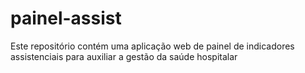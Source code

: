 # painel-assist
Este repositório contém uma aplicação web de painel de indicadores assistenciais para auxiliar a gestão da saúde hospitalar
